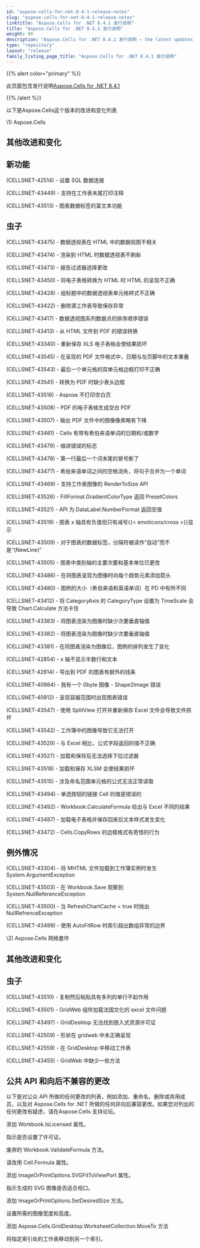 ```yaml
---
id: "aspose-cells-for-net-8-4-1-release-notes"
slug: "aspose-cells-for-net-8-4-1-release-notes"
linktitle: "Aspose.Cells for .NET 8.4.1 发行说明"
title: "Aspose.Cells for .NET 8.4.1 发行说明"
weight: 90
description: "Aspose.Cells for .NET 8.4.1 发行说明 – the latest updates and fixes."
type: "repository"
layout: "release"
family_listing_page_title: "Aspose.Cells for .NET 8.4.1 发行说明"
---
```

{{% alert color="primary" %}} 

此页面包含发行说明[Aspose.Cells for .NET 8.4.1](https://releases.aspose.com/cells/net/new-releases/aspose.cells-for-.net-8.4.1/)

{{% /alert %}} 

以下是Aspose.Cells这个版本的改进和变化列表



\1) Aspose.Cells 


## **其他改进和变化**

## **新功能**


 (CELLSNET-42514) - 设置 SQL 数据连接

(CELLSNET-43449) - 支持在工作表末尾打印注释

(CELLSNET-43513) - 图表数据标签的富文本功能


## **虫子**


(CELLSNET-43475) - 数据透视表在 HTML 中的数据视图不相关

(CELLSNET-43474) - 渲染到 HTML 时数据透视表不刷新

(CELLSNET-43473) - 报告过滤器选择更改

(CELLSNET-43450) - 将电子表格转换为 HTML 时 HTML 的呈现不正确

(CELLSNET-43428) - 组标题中的数据透视表单元格样式不正确

(CELLSNET-43422) - 删除源工作表导致保存异常

(CELLSNET-43417) - 数据透视图系列数据点的排序顺序错误

(CELLSNET-43413) - 从 HTML 文件到 PDF 的错误转换

(CELLSNET-43340) - 重新保存 XLS 电子表格会使结果损坏

(CELLSNET-43545) - 在呈现的 PDF 文件格式中，日期与左页脚中的文本重叠

(CELLSNET-43543) - 最后一个单元格的双单元格边框打印不正确

(CELLSNET-43541) - 转换为 PDF 时缺少表头边框

(CELLSNET-43516) - Aspose 不打印空白页

(CELLSNET-43508) - PDF 的电子表格生成空白 PDF

 (CELLSNET-43507) - 输出 PDF 文件中的图像像素略有下降

(CELLSNET-43481) - Cells 有带有希伯来语单词的日期和/或数字

(CELLSNET-43479) - 缩进错误的标志

(CELLSNET-43478) - 第一行最后一个词末尾的冒号断了

(CELLSNET-43477) - 希伯来语单词之间的空格消失，将句子合并为一个单词

(CELLSNET-43469) - 支持工作表图像的 RenderToSize API

 (CELLSNET-43526) - FillFormat.GradientColorType 返回 PresetColors

 (CELLSNET-43521) - API 为 DataLabel.NumberFormat 返回空值

(CELLSNET-43519) - 图表 x 轴具有负值但只有减号{{< emoticons/cross >}}显示

(CELLSNET-43509) - 对于图表的数据标签，分隔符被读作“自动”而不是“(NewLine)”

 (CELLSNET-43505) - 图表中类别轴的主要次要和基本单位已更改

(CELLSNET-43486) - 在将图表呈现为图像时向每个趋势元素添加箭头

(CELLSNET-43480) - 图例的大小（希伯来语和英语单词）在 PD 中有所不同

(CELLSNET-43412) - 将 CategoryAxis 的 CategoryType 设置为 TimeScale 会导致 Chart.Calculate 方法卡住

(CELLSNET-43383) - 将图表渲染为图像时缺少次要垂直轴值

(CELLSNET-43382) - 将图表渲染为图像时缺少次要垂直轴值

(CELLSNET-43381) - 在将图表渲染为图像后，图例的排列发生了变化

(CELLSNET-42854) - x 轴不显示半数行和文本

(CELLSNET-42614) - 导出到 PDF 的图表有额外的线条

(CELLSNET-40984) - 我有一个 0byte 图像 - Shape2Image 错误

(CELLSNET-40912) - 呈现容器范围时出现图表错误

(CELLSNET-43547) - 使用 SplitView 打开并重新保存 Excel 文件会导致文件损坏

(CELLSNET-43542) - 工作簿中的图像导致它无法打开

(CELLSNET-43529) - 与 Excel 相比，公式字段返回的值不正确

(CELLSNET-43527) - 加载和保存后无法选择下拉过滤器

(CELLSNET-43518) - 加载和保存 XLSM 会使结果损坏

(CELLSNET-43515) - 涉及命名范围单元格的公式无法正常读取

(CELLSNET-43494) - 单选按钮的链接 Cell 的值是错误的

(CELLSNET-43492) - Workbook.CalculateFormula 给出与 Excel 不同的结果

(CELLSNET-43487) - 加载电子表格并保存回来后文本样式发生变化

(CELLSNET-43472) - Cells.CopyRows 的边框格式有奇怪的行为


## **例外情况**


(CELLSNET-43304) - 将 MHTML 文件加载到工作簿实例时发生 System.ArgumentException

 (CELLSNET-43503) - 在 Workbook.Save 观察到 System.NullReferenceException

 (CELLSNET-43500) - 当 RefreshChartCache = true 时抛出 NullRefrenceException

 (CELLSNET-43499) - 使用 AutoFitRow 时索引超出数组异常的边界



\2) Aspose.Cells 网格套件


## **其他改进和变化**

## **虫子**


(CELLSNET-43510) - 复制然后粘贴具有多列的单行不起作用

(CELLSNET-43501) - GridWeb 组件加载法国文化的 excel 文件问题

(CELLSNET-43497) - GridDesktop 无法找到嵌入式资源许可证

(CELLSNET-42509) - 形状在 gridweb 中未正确呈现

(CELLSNET-42559) - 在 GridDesktop 中移动工作表

(CELLSNET-43455) - GridWeb 中缺少一些方法


## **公共 API 和向后不兼容的更改**


以下是对公众 API 所做的任何更改的列表，例如添加、重命名、删除或弃用成员，以及对 Aspose.Cells for .NET 所做的任何非向后兼容更改。如果您对列出的任何更改有疑虑，请在Aspose.Cells 支持论坛。



添加 Workbook.IsLicensed 属性。

指示是否设置了许可证。



废弃的 Workbook.ValidateFormula 方法。

请改用 Cell.Formula 属性。



添加 ImageOrPrintOptions.SVGFitToViewPort 属性。

指示生成的 SVG 图像是否适合视口。



添加 ImageOrPrintOptions.SetDesiredSize 方法。

设置所需的图像宽度和高度。



添加 Aspose.Cells.GridDesktop.WorksheetCollection.MoveTo 方法

将指定索引处的工作表移动到另一个索引。


